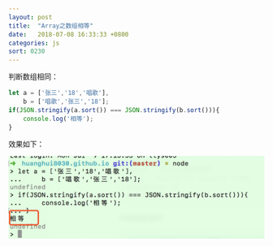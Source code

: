 ```yaml
---
layout: post
title:  "Array之数组相等"
date:   2018-07-08 16:33:33 +0800
categories: js
sort: 0230
---
```


判断数组相同：

```js
let a = ['张三','18','唱歌'],
    b = ['唱歌','张三','18'];
if(JSON.stringify(a.sort()) === JSON.stringify(b.sort())){
    console.log('相等');
}
```

效果如下：

![效果图](../../../assets/js/3001.png)